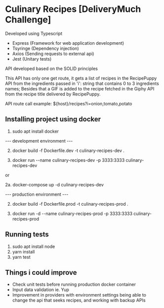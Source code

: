 # Culinary Recipes [DeliveryMuch Challenge]
Developed using Typescript

- Express (Framework for web application development)
- Tsyringe (Dependency injection)
- Axios (Sending requests to external api)
- Jest (Unitary tests)

API developed based on the SOLID principles

This API has only one get route, it gets a list of recipes in the RecipePuppy API from the ingredients passed in 'i': string that contains 0 to 3 ingredients names; Besides that a GIF is added to the recipe fetched in the Giphy API from the recipe title delivered by RecipePuppy.

API route call example:
${host}/recipes?i=onion,tomato,potato


## Installing project using docker

1. sudo apt install docker

--- development environment ---

2. docker build -f Dockerfile.dev -t culinary-recipes-dev .

3. docker run --name culinary-recipes-dev -p 3333:3333 culinary-recipes-dev

or

2a. docker-compose up -d culinary-recipes-dev

--- production environment ---

2. docker build -f Dockerfile.prod -t culinary-recipes-prod .

3. docker run -d --name culinary-recipes-prod -p 3333:3333 culinary-recipes-prod

## Running tests

1. sudo apt install node
2. yarn install
3. yarn test

## Things i could improve

- Check unit tests before running production docker container
- Input data validation ie. Yup
- Improvement in providers with environment settings being able to change the api that seeks recipes, and working with backup APIs
